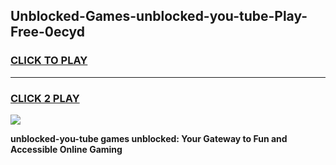 
## Unblocked-Games-unblocked-you-tube-Play-Free-0ecyd
<h3>
<a href="https://premium76.site?title=unblocked-you-tube&ref=19M">CLICK TO PLAY</a></h3>
<hr>

<h3>
<a href="https://premium76.site?title=unblocked-you-tube&ref=19M">CLICK 2 PLAY</a>
  
</h3>

<a href="https://premium76.site?title=unblocked-you-tube&ref=19M"><img src="https://clearcache.store/games.png"></a>


**unblocked-you-tube games unblocked: Your Gateway to Fun and Accessible Online Gaming**

